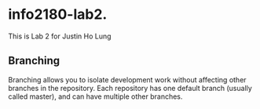 # info2180-lab2.
This is Lab 2 for Justin Ho Lung

## Branching
Branching allows you to isolate development work without
affecting other branches in the repository. Each repository
has one default branch (usually called master), and can have
multiple other branches.